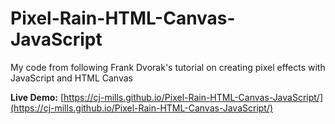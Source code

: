 # Pixel-Rain-HTML-Canvas-JavaScript
 My code from following Frank Dvorak's tutorial on creating pixel effects with JavaScript and HTML Canvas

**Live Demo:** [https://cj-mills.github.io/Pixel-Rain-HTML-Canvas-JavaScript/](https://cj-mills.github.io/Pixel-Rain-HTML-Canvas-JavaScript/)
